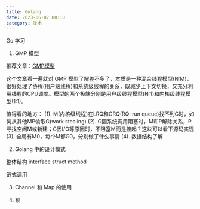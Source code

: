 ```yaml
---
title: Golang
date: 2023-06-07 00:10
category: 技术
---
```


Go 学习

<!--more-->

1. GMP 模型

推荐文章：[GMP模型](http://go.cyub.vip/gmp/gmp-model.html)

这个文章看一遍就对 GMP 模型了解差不多了，本质是一种混合线程模型(N:M)，很好处理了协程(用户级线程)和系统级线程的关系，既减少上下文切换，又充分利用线程的CPU调度。模型的两个极端分别是用户级线程模型(N:1)和内核级线程模型(1:1)。

值得看的地方：
(1). M(内核级线程)在LRQ和GRQ(RQ: run queue)找不到G时，如何从其他MP偷取G(work stealing)
(2). G因系统调用阻塞时，M和P解除关系，P寻找空闲M或新建；G因I/O等原因时，不阻塞M而是挂起？这块可以看下源码实现 
(3). 全局有M0，每个M都G0，分别做了什么事情
(4). 数据结构了解

2. Golang 中的设计模式

整体结构 interface struct method

链式调用

3. Channel 和 Map 的使用

4. 锁